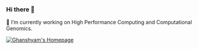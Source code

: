 ### Hi there 👋
🔭 I’m currently working on High Performance Computing and Computational Genomics.
<!--
**gsc74/gsc74** is a ✨ _special_ ✨ repository because its `README.md` (this file) appears on your GitHub profile.

Here are some ideas to get you started:

- 
- 🌱 I’m currently learning ...
- 👯 I’m looking to collaborate on ...
- 🤔 I’m looking for help with ...
- 💬 Ask me about ...
- 📫 How to reach me: ...
- 😄 Pronouns: ...
- ⚡ Fun fact: ...
-->
[![Ghanshyam's Homepage](https://github-readme-stats.vercel.app/api?username=gsc74)](https://gsc74.github.io)
